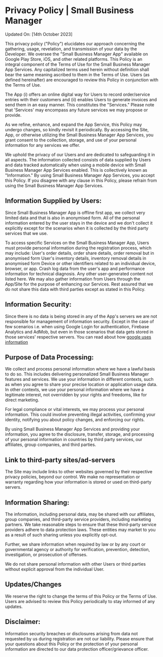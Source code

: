 # Privacy Policy | Small Business Manager 
Updated On: [14th October 2023]

This privacy policy ("Policy") elucidates our approach concerning the gathering, usage, revelation, and transmission of your data by the Developer. We oversee the "Small Business Manager App" available on Google Play Store, iOS, and other related platforms. This Policy is an integral component of the Terms of Use for the Small Business Manager App Services. Any capitalized terms used herein without definition shall bear the same meaning ascribed to them in the Terms of Use. Users (as defined hereinafter) are encouraged to review this Policy in conjunction with the Terms of Use.

The App (i) offers an online digital way for Users to record order/service entries with their customers and (ii) enables Users to generate invoices and send them in an easy manner. This constitutes the "Services." Please note that 'Services' may encompass any future services we may propose or provide.

As we refine, enhance, and expand the App Service, this Policy may undergo changes, so kindly revisit it periodically. By accessing the Site, App, or otherwise utilizing the Small Business Manager App Services, you grant consent to the collection, storage, and use of your personal information for any services we offer.

We uphold the privacy of our Users and are dedicated to safeguarding it in all aspects. The information collected consists of data supplied by Users and data tracked automatically when using a mobile device with Small Business Manager App Services enabled. This is collectively known as "Information." By using Small Business Manager App Services, you accept this Policy. If you disagree with any clause in this Policy, please refrain from using the Small Business Manager App Services.

## Information Supplied by Users:
Since Small Business Manager App is offline first app, we collect very limited data and that is also in anonymised form. All of the personal information entered by the user stays in the device and we don't collect it explicitly except for the scenarios when it is collected by the third party services that we use.

To access specific Services on the Small Business Manager App, Users must provide personal information during the registration process, which may include:
User's order details, order share details, order removal but in anonymised form
User's inventory details, inventory removal details in anonymised form
Device or other identifiers related to an individual device, browser, or app.
Crash log data from the user's app and performance information for technical diagnosis.
Any other user-generated content not listed here.
We may also gather information from Users through the App/Site for the purpose of enhancing our Services. Rest assured that we do not share this data with third parties except as stated in this Policy.

## Information Security:
Since there is no data is being stored in any of the App's servers we are not responsible for management of information security. Except in the case of few scenarios i.e. when using Google Login for authentication, Firebase Analytics and AdMob, but even in those scenarios that data gets stored in those services' respective servers. You can read about how [google uses information](https://policies.google.com/technologies/partner-sites)

## Purpose of Data Processing:
We collect and process personal information where we have a lawful basis to do so. This includes delivering personalized Small Business Manager features and services. We use your information in different contexts, such as when you agree to share your precise location or application usage data. In other contexts, we use your personal information where we have a legitimate interest, not overridden by your rights and freedoms, like for direct marketing.

For legal compliance or vital interests, we may process your personal information. This could involve preventing illegal activities, confirming your identity, notifying you about policy changes, and enforcing our rights.

By using Small Business Manager App Services and providing your information, you agree to the disclosure, transfer, storage, and processing of your personal information in countries by third party services, our affiliates, group companies, and third parties.

## Link to third-party sites/ad-servers
The Site may include links to other websites governed by their respective privacy policies, beyond our control. We make no representation or warranty regarding how your information is stored or used on third-party servers.

## Information Sharing:
The information, including personal data, may be shared with our affiliates, group companies, and third-party service providers, including marketing partners. We take reasonable steps to ensure that these third-party service providers adhere to data protection laws. These entities may market to you as a result of such sharing unless you explicitly opt-out.

Further, we share information when required by law or by any court or governmental agency or authority for verification, prevention, detection, investigation, or prosecution of offenses.

We do not share personal information with other Users or third parties without explicit approval from the individual User.

## Updates/Changes
We reserve the right to change the terms of this Policy or the Terms of Use. Users are advised to review this Policy periodically to stay informed of any updates.

## Disclaimer:
Information security breaches or disclosures arising from data not requested by us during registration are not our liability. Please ensure that your questions about this Policy or the protection of your personal information are directed to our data protection officer/grievance officer.
